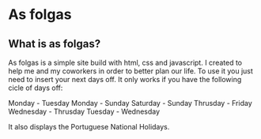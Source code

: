 # As folgas

  

## What is as folgas?

  
As folgas is a simple site build with html, css and javascript. I created to help me and my coworkers in order to better plan our life. 
To use it you just need to insert your next days off. It only works if you have the following cicle of days off:

Monday - Tuesday
Monday - Sunday
Saturday - Sunday
Thrusday - Friday
Wednesday - Thrusday
Tuesday - Wednesday

It also displays the Portuguese National Holidays.
